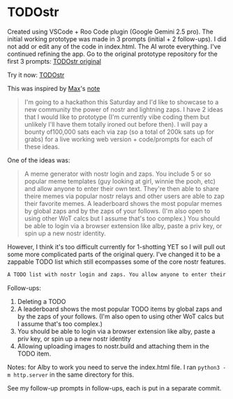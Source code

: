 # TODOstr

Created using VSCode + Roo Code plugin (Google Gemini 2.5 pro). The initial working prototype was made in 3 prompts (initial + 2 follow-ups). I did not add or edit any of the code in index.html. The AI wrote everything. 
I've continued refining the app. Go to the original prototype repository for the first 3 prompts:
[TODOstr original](https://github.com/rolznz/todostr-original)

Try it now: [TODOstr](https://rolznz.github.io/todostr/)

This was inspired by [Max](https://nostrudel.ninja/#/u/npub18lzls4f6h46n43revlzvg6x06z8geww7uudhncfdttdtypduqnfsagugm3)'s [note](https://nostrudel.ninja/#/n/nevent1qvzqqqqqqypzq079lp2n40t48tz8je7yc35vl5yw3juaaecm08sj6kk6kgzmcpxnqyfhwumn8ghj7ur4wfcxcetsv9njuetn9uq3zamnwvaz7tmwdaehgu3wwa5kuef0qqsz9l6hk0dwa6f9lww7qts93p4upnletesnc4t23y7ug08glyzpjdc8tgtal)

> I'm going to a hackathon this Saturday and I'd like to showcase to a new community the power of nostr and lightning zaps. I have 2 ideas that I would like to prototype (I'm currently vibe coding them but unlikely I'll have them totally ironed out before then). I will pay a bounty of100,000 sats each via zap (so a total of 200k sats up for grabs) for a live working web version + code/prompts for each of these ideas.

One of the ideas was:

> A meme generator with nostr login and zaps. You include 5 or so popular meme templates (guy looking at girl, winnie the pooh, etc) and allow anyone to enter their own text. They're then able to share theire memes via popular nostr relays and other users are able to zap their favorite memes. A leaderboard shows the most popular memes by global zaps and by the zaps of your follows. (I'm also open to using other WoT calcs but I assume that's too complex.) You should be able to login via a browser extension like alby, paste a priv key, or spin up a new nostr identity.

However, I think it's too difficult currently for 1-shotting YET so I will pull out some more complicated parts of the original query. I've changed it to be a zappable TODO list which still ecompasses some of the core nostr features.

```txt
A TODO list with nostr login and zaps. You allow anyone to enter their own TODOs. They're then able to share them via popular nostr relays and other users are able to zap their favorite TODO items. A leaderboard shows the most popular TODO items by global zaps. You should be able to login via a browser extension like alby.
```

Follow-ups:

1. Deleting a TODO
2. A leaderboard shows the most popular TODO items by global zaps and by the zaps of your follows. (I'm also open to using other WoT calcs but I assume that's too complex.)
3. You should be able to login via a browser extension like alby, paste a priv key, or spin up a new nostr identity
4. Allowing uploading images to nostr.build and attaching them in the TODO item.

Notes: for Alby to work you need to serve the index.html file. I ran `python3 -m http.server` in the same directory for this.

See my follow-up prompts in follow-ups, each is put in a separate commit.